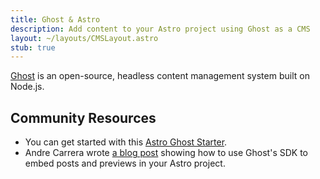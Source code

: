 ```yaml
---
title: Ghost & Astro
description: Add content to your Astro project using Ghost as a CMS
layout: ~/layouts/CMSLayout.astro
stub: true
---
```


[Ghost](https://github.com/TryGhost/Ghost) is an open-source, headless content management system built on Node.js.

## Community Resources 

- You can get started with this [Astro Ghost Starter](https://github.com/PhilDL/astro-starter-ghost).
- Andre Carrera wrote [a blog post](https://andr.ec/posts/astro-ghost-blog/) showing how to use Ghost's SDK to embed posts and previews in your Astro project.


